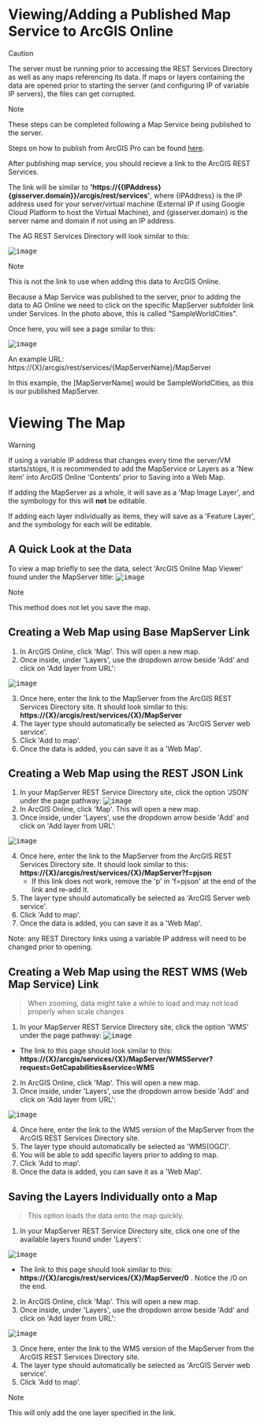 # Viewing/Adding a Published Map Service to ArcGIS Online
> [!CAUTION]
> The server must be running prior to accessing the REST Services Directory as well as any maps referencing its data. If maps or
> layers containing the data are opened prior to starting the server (and configuring IP of variable IP servers), the files can
> get corrupted.

> [!NOTE]
> These steps can be completed following a Map Service being published to the server.
>
> Steps on how to publish from ArcGIS Pro can be found [here](https://www.youtube.com/watch?v=nIRlZN9ECwY&t=5s).

After publishing map service, you should recieve a link to the ArcGIS REST Services.

The link will be similar to **'https://{{IPAddress}{gisserver.domain}}/arcgis/rest/services'**, where {IPAddress} is the IP address 
used for your server/virtual machine (External IP if using Google Cloud Platform to host the Virtual Machine), 
and {gisserver.domain} is the server name and domain if not using an IP address.

The AG REST Services Directory will look similar to this:

<kbd>![image](https://github.com/jsteinma/TechnicalLogs/assets/146376062/1b6020fc-9282-4cad-a0a8-d84a3de430c0)</kbd>

> [!NOTE]
> This is not the link to use when adding this data to ArcGIS Online.

Because a Map Service was published to the server, prior to adding the data to AG Online we need to click on the 
specific MapServer subfolder link under Services. In the photo above, this is called "SampleWorldCities".

Once here, you will see a page similar to this: 

<kbd>![image](https://github.com/jsteinma/TechnicalLogs/assets/146376062/049280a6-22d6-4af1-b79c-0e08f2488c39)</kbd>

An example URL: https://{X}/arcgis/rest/services/{MapServerName}/MapServer

In this example, the [MapServerName] would be SampleWorldCities, as this is our published MapServer.

# Viewing The Map

> [!WARNING]
> If using a variable IP address that changes every time the server/VM starts/stops, it is recommended to
> add the MapService or Layers as a 'New item' into ArcGIS Online 'Contents' prior to Saving into a Web Map.
>
> If adding the MapServer as a whole, it will save as a 'Map Image Layer', and the symbology for this will **not** be editable.
>
> If adding each layer individually as items, they will save as a 'Feature Layer', and the symbology for each will be editable.

## A Quick Look at the Data

To view a map briefly to see the data, select 'ArcGIS Onilne Map Viewer' found under the MapServer title:
<kbd>![image](https://github.com/jsteinma/TechnicalLogs/assets/146376062/186891b5-01ad-472f-b52f-061e6f4a54b9)</kbd>
> [!NOTE]
> This method does not let you save the map.

## Creating a Web Map using Base MapServer Link

1. In ArcGIS Online, click 'Map'. This will open a new map.
2. Once inside, under 'Layers', use the dropdown arrow beside 'Add' and click on 'Add layer from URL':

<kbd>![image](https://github.com/jsteinma/TechnicalLogs/assets/146376062/17ba31cf-04b6-404d-9f10-e29759f6aac5)</kbd>

3. Once here, enter the link to the MapServer from the ArcGIS REST Services Directory site. It should look similar
   to this: **https://{X}/arcgis/rest/services/{X}/MapServer**
4. The layer type should automatically be selected as 'ArcGIS Server web service'.
5. Click 'Add to map'.
6. Once the data is added, you can save it as a 'Web Map'.

## Creating a Web Map using the REST JSON Link

1. In your MapServer REST Service Directory site, click the option 'JSON' under the page pathway:
<kbd>![image](https://github.com/jsteinma/TechnicalLogs/assets/146376062/5ab4e7be-2f35-4bc2-8dca-63a868e1d47b)</kbd>
2. In ArcGIS Online, click 'Map'. This will open a new map.
3. Once inside, under 'Layers', use the dropdown arrow beside 'Add' and click on 'Add layer from URL':

<kbd>![image](https://github.com/jsteinma/TechnicalLogs/assets/146376062/17ba31cf-04b6-404d-9f10-e29759f6aac5)</kbd>

4. Once here, enter the link to the MapServer from the ArcGIS REST Services Directory site. It should look similar
   to this: **https://{X}/arcgis/rest/services/{X}/MapServer?f=pjson**
   - If this link does not work, remove the 'p' in 'f=pjson' at the end of the link and re-add it.
5. The layer type should automatically be selected as 'ArcGIS Server web service'.
6. Click 'Add to map'.
7. Once the data is added, you can save it as a 'Web Map'.

Note: any REST Directory links using a variable IP address will need to be changed prior to opening.

## Creating a Web Map using the REST WMS (Web Map Service) Link
> When zooming, data might take a while to load and may not load properly when scale changes

1. In your MapServer REST Service Directory site, click the option 'WMS' under the page pathway:
<kbd>![image](https://github.com/jsteinma/TechnicalLogs/assets/146376062/d0b68cc2-0c60-4854-9208-3e04c468128e)</kbd>

  - The link to this page should look similar to this: **https://{X}/arcgis/services/{X}/MapServer/WMSServer?request=GetCapabilities&service=WMS**

2. In ArcGIS Online, click 'Map'. This will open a new map.
3. Once inside, under 'Layers', use the dropdown arrow beside 'Add' and click on 'Add layer from URL':

<kbd>![image](https://github.com/jsteinma/TechnicalLogs/assets/146376062/17ba31cf-04b6-404d-9f10-e29759f6aac5)</kbd>

4. Once here, enter the link to the WMS version of the MapServer from the ArcGIS REST Services Directory site. 
5. The layer type should automatically be selected as 'WMS(OGC)'.
6. You will be able to add specific layers prior to adding to map.
7. Click 'Add to map'.
8. Once the data is added, you can save it as a 'Web Map'.


## Saving the Layers Individually onto a Map
> This option loads the data onto the map quickly.

1. In your MapServer REST Service Directory site, click one one of the available layers found under 'Layers':

<kbd>![image](https://github.com/jsteinma/TechnicalLogs/assets/146376062/381f4f3b-f1bf-4858-84cc-8ec8286ab2ef)</kbd>

  - The link to this page should look similar to this: **https://{X}/arcgis/rest/services/{X}/MapServer/0** . Notice the /0 on the end.
2. In ArcGIS Online, click 'Map'. This will open a new map.
3. Once inside, under 'Layers', use the dropdown arrow beside 'Add' and click on 'Add layer from URL':

<kbd>![image](https://github.com/jsteinma/TechnicalLogs/assets/146376062/17ba31cf-04b6-404d-9f10-e29759f6aac5)</kbd>

3. Once here, enter the link to the WMS version of the MapServer from the ArcGIS REST Services Directory site. 
4. The layer type should automatically be selected as 'ArcGIS Server web service'.
5. Click 'Add to map'.

> [!NOTE]
> This will only add the one layer specified in the link.

